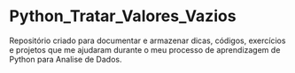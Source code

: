 # Python_Tratar_Valores_Vazios
Repositório criado para documentar e armazenar dicas, códigos, exercícios e projetos que me ajudaram durante o meu processo de aprendizagem de Python para Analise de Dados.
